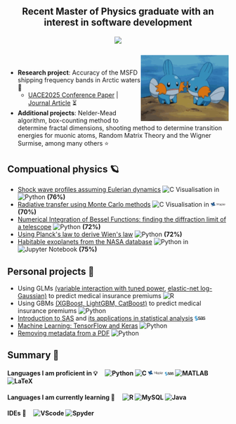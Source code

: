## <div align="center">Recent Master of Physics graduate with an interest in software development</div> 
##### <div align="center"> <img src="https://komarev.com/ghpvc/?username=cooperdylan19&style=plastic"> </div> 


<img src="/Content/mudkip.gif" align="right" width="200" />

<br/> 

- **Research project**: Accuracy of the MSFD shipping frequency bands in Arctic waters 🌊
  - [UACE2025 Conference Paper](/Content/Blondel_etal_UACE2025_v1.pdf) | [Journal Article](/Content/Blondel_etal_UACE2025_v1.pdf) ⏳
- **Additional projects**: Nelder-Mead algorithm, box-counting method to determine fractal dimensions, shooting method to determine transition energies for muonic atoms, Random Matrix Theory and the Wigner Surmise, among many others ⭐


## Compuational physics 🪐
- [Shock wave profiles assuming Eulerian dynamics](https://github.com/cooperdylan19/fluid-solver)  ![C](https://img.shields.io/badge/C-darkblue) Visualisation in ![Python](https://img.shields.io/badge/Python-3670A0?style=flat&logo=python&logoColor=ffdd54) **(76%)**
- [Radiative transfer using Monte Carlo methods](https://github.com/cooperdylan19/radiative-transfer)  ![C](https://img.shields.io/badge/C-darkblue) Visualisation in <img src="/Content/Maple_logo.png" width=7% height=7%> **(70%)**
- [Numerical Integration of Bessel Functions: finding the diffraction limit of a telescope](https://github.com/cooperdylan19/airy-disk) ![Python](https://img.shields.io/badge/Python-3670A0?style=flat&logo=python&logoColor=ffdd54) **(72%)**
- [Using Planck's law to derive Wien's law](https://github.com/cooperdylan19/wiens-law) ![Python](https://img.shields.io/badge/Python-3670A0?style=flat&logo=python&logoColor=ffdd54) **(72%)**
- [Habitable exoplanets from the NASA database](https://github.com/cooperdylan19/habitable-exoplanets) ![Python](https://img.shields.io/badge/Python-3670A0?style=flat&logo=python&logoColor=ffdd54) in ![Jupyter Notebook](https://img.shields.io/badge/Jupyter-%23FA0F00.svg?style=flat&logo=jupyter&logoColor=white) **(75%)**


## Personal projects 🎳
- Using GLMs [(variable interaction with tuned power](https://github.com/cooperdylan19/GLMs-for-insurance), [elastic-net log-Gaussian)](https://github.com/cooperdylan19/elastic-net-GLMs) to predict medical insurance premiums ![R](https://img.shields.io/badge/R-276DC3?style=for-the-badge&logo=r&logoColor=white)
- Using GBMs [(XGBoost, LightGBM, CatBoost)](https://github.com/cooperdylan19/GBMs-for-insurance) to predict medical insurance premiums  ![Python](https://img.shields.io/badge/Python-3670A0?style=flat&logo=python&logoColor=ffdd54)
- [Introduction to SAS](https://github.com/cooperdylan19/introductory-SAS) and [its applications in statistical analysis](https://github.com/cooperdylan19/statistics-in-SAS) <img src="/Content/SAS_logo.png" width=5% height=5%>
- [Machine Learning: TensorFlow and Keras](https://github.com/cooperdylan19/PyTorch-TensorFlow) ![Python](https://img.shields.io/badge/Python-3670A0?style=flat&logo=python&logoColor=ffdd54)
- [Removing metadata from a PDF](https://github.com/cooperdylan19/remove-active-ingredients-pdf) ![Python](https://img.shields.io/badge/Python-3670A0?style=flat&logo=python&logoColor=ffdd54)


## Summary 📍

#### Languages I am proficient in 💡 &nbsp;&nbsp;&nbsp; ![Python](https://img.shields.io/badge/Python-3670A0?style=flat&logo=python&logoColor=ffdd54) ![C](https://img.shields.io/badge/C-darkblue) <img src="/Content/Maple_logo.png" width=7% height=7%> <img src="/Content/SAS_logo.png" width=4% height=4%> ![MATLAB](https://img.shields.io/badge/MATLAB-blue) ![LaTeX](https://img.shields.io/badge/LaTeX-47A141?style=for-the-badge&logo=LaTeX&logoColor=white)

#### Languages I am currently learning 🌱 &nbsp;&nbsp;&nbsp; ![R](https://img.shields.io/badge/R-276DC3?style=for-the-badge&logo=r&logoColor=white) ![MySQL](https://img.shields.io/badge/mysql-4479A1.svg?style=for-the-badge&logo=mysql&logoColor=white) ![Java](https://img.shields.io/badge/java-%23ED8B00.svg?style=for-the-badge&logo=openjdk&logoColor=white)

#### IDEs 📖 &nbsp;&nbsp;&nbsp; ![VScode](https://img.shields.io/badge/Visual_Studio-5C2D91?style=for-the-badge&logo=visual%20studio&logoColor=white) ![Spyder](https://img.shields.io/badge/Spyder%20Ide-FF0000?style=for-the-badge&logo=spyder%20ide&logoColor=white)
